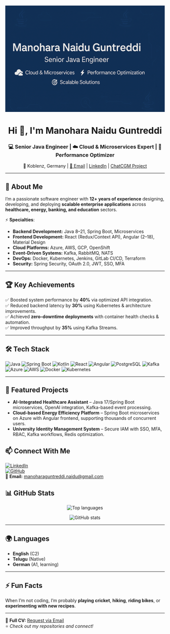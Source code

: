 <!-- Banner Image -->
![Banner](https://github.com/manoharanaiduguntreddi/manoharanaiduguntreddi/blob/5a11767142574f73f1fad8772e1247dcfd9a1534/banner.png)

<h1 align="center">Hi 👋, I'm Manohara Naidu Guntreddi</h1>
<h3 align="center">💻 Senior Java Engineer | ☁️ Cloud & Microservices Expert | 🚀 Performance Optimizer</h3>

<p align="center">
  📍 Koblenz, Germany | 
  <a href="mailto:manoharaguntreddi.naidu@gmail.com">📧 Email</a> | 
  <a href="https://www.linkedin.com/in/manoharanaidug/">LinkedIn</a> | 
  <a href="https://www.chatcgm.com/">ChatCGM Project</a>
</p>

---

## 🚀 About Me
I’m a passionate software engineer with **12+ years of experience** designing, developing, and deploying **scalable enterprise applications** across **healthcare, energy, banking, and education** sectors.

⚡ **Specialties**:
- **Backend Development:** Java 8–21, Spring Boot, Microservices  
- **Frontend Development:** React (Redux/Context API), Angular (2–18), Material Design  
- **Cloud Platforms:** Azure, AWS, GCP, OpenShift  
- **Event-Driven Systems:** Kafka, RabbitMQ, NATS  
- **DevOps:** Docker, Kubernetes, Jenkins, GitLab CI/CD, Terraform  
- **Security:** Spring Security, OAuth 2.0, JWT, SSO, MFA  

---

## 🏆 Key Achievements
✅ Boosted system performance by **40%** via optimized API integration.  
✅ Reduced backend latency by **30%** using Kubernetes & architecture improvements.  
✅ Achieved **zero-downtime deployments** with container health checks & automation.  
✅ Improved throughput by **35%** using Kafka Streams.  

---

## 🛠 Tech Stack
![Java](https://img.shields.io/badge/Java-ED8B00?style=for-the-badge&logo=openjdk&logoColor=white)
![Spring Boot](https://img.shields.io/badge/Spring%20Boot-6DB33F?style=for-the-badge&logo=springboot&logoColor=white)
![Kotlin](https://img.shields.io/badge/Kotlin-0095D5?style=for-the-badge&logo=kotlin&logoColor=white)
![React](https://img.shields.io/badge/React-20232A?style=for-the-badge&logo=react&logoColor=61DAFB)
![Angular](https://img.shields.io/badge/Angular-DD0031?style=for-the-badge&logo=angular&logoColor=white)
![PostgreSQL](https://img.shields.io/badge/PostgreSQL-336791?style=for-the-badge&logo=postgresql&logoColor=white)
![Kafka](https://img.shields.io/badge/Kafka-231F20?style=for-the-badge&logo=apachekafka&logoColor=white)
![Azure](https://img.shields.io/badge/Azure-0078D4?style=for-the-badge&logo=microsoftazure&logoColor=white)
![AWS](https://img.shields.io/badge/AWS-FF9900?style=for-the-badge&logo=amazonaws&logoColor=white)
![Docker](https://img.shields.io/badge/Docker-2496ED?style=for-the-badge&logo=docker&logoColor=white)
![Kubernetes](https://img.shields.io/badge/Kubernetes-326CE5?style=for-the-badge&logo=kubernetes&logoColor=white)

---

## 📂 Featured Projects
- **AI-Integrated Healthcare Assistant** – Java 17/Spring Boot microservices, OpenAI integration, Kafka-based event processing.  
- **Cloud-based Energy Efficiency Platform** – Spring Boot microservices on Azure with Angular frontend, supporting thousands of concurrent users.  
- **University Identity Management System** – Secure IAM with SSO, MFA, RBAC, Kafka workflows, Redis optimization.  


## 📫 Connect With Me
[![LinkedIn](https://img.shields.io/badge/LinkedIn-0A66C2?style=for-the-badge&logo=linkedin&logoColor=white)](https://linkedin.com/in/manoharanaidug)  
[![GitHub](https://img.shields.io/badge/GitHub-181717?style=for-the-badge&logo=github&logoColor=white)](https://github.com/manoharanaiduguntreddi)  
📧 **Email:** manoharaguntreddi.naidu@gmail.com  



## 📊 GitHub Stats

<p align="center">
  <img src="https://github-readme-stats.vercel.app/api/top-langs/?username=manoharanaiduguntreddi&layout=compact&theme=tokyonight" alt="Top languages" />
</p>

<p align="center">
  <img src="https://github-readme-stats.vercel.app/api?username=manoharanaiduguntreddi&show_icons=true&theme=tokyonight" alt="GitHub stats" />
</p>

---

## 🌍 Languages
- **English** (C2)
- **Telugu** (Native)
- **German** (A1, learning)

---

## ⚡ Fun Facts
When I’m not coding, I’m probably **playing cricket**, **hiking**, **riding bikes**, or **experimenting with new recipes**.

---

📄 **Full CV:** [Request via Email](mailto:manoharaguntreddi.naidu@gmail.com?subject=Request%20for%20CV)  
⭐ *Check out my repositories and connect!*
